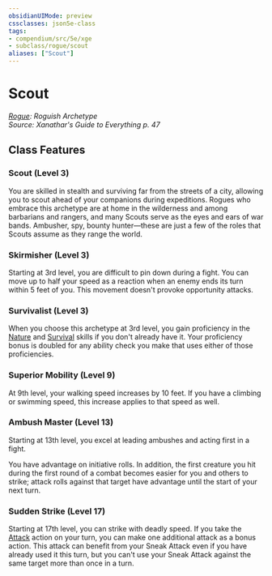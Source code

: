 ```yaml
---
obsidianUIMode: preview
cssclasses: json5e-class
tags:
- compendium/src/5e/xge
- subclass/rogue/scout
aliases: ["Scout"]
---
```

# Scout
*[Rogue](rogue.md): Roguish Archetype*  
*Source: Xanathar's Guide to Everything p. 47*  


## Class Features

### Scout (Level 3)

You are skilled in stealth and surviving far from the streets of a city, allowing you to scout ahead of your companions during expeditions. Rogues who embrace this archetype are at home in the wilderness and among barbarians and rangers, and many Scouts serve as the eyes and ears of war bands. Ambusher, spy, bounty hunter—these are just a few of the roles that Scouts assume as they range the world.

### Skirmisher (Level 3)

Starting at 3rd level, you are difficult to pin down during a fight. You can move up to half your speed as a reaction when an enemy ends its turn within 5 feet of you. This movement doesn't provoke opportunity attacks.

### Survivalist (Level 3)

When you choose this archetype at 3rd level, you gain proficiency in the [Nature](5E2014官方资源/规则/skills.md#Nature) and [Survival](5E2014官方资源/规则/skills.md#Survival) skills if you don't already have it. Your proficiency bonus is doubled for any ability check you make that uses either of those proficiencies.

### Superior Mobility (Level 9)

At 9th level, your walking speed increases by 10 feet. If you have a climbing or swimming speed, this increase applies to that speed as well.

### Ambush Master (Level 13)

Starting at 13th level, you excel at leading ambushes and acting first in a fight.

You have advantage on initiative rolls. In addition, the first creature you hit during the first round of a combat becomes easier for you and others to strike; attack rolls against that target have advantage until the start of your next turn.

### Sudden Strike (Level 17)

Starting at 17th level, you can strike with deadly speed. If you take the [Attack](5E2014官方资源/规则/actions.md#Attack) action on your turn, you can make one additional attack as a bonus action. This attack can benefit from your Sneak Attack even if you have already used it this turn, but you can't use your Sneak Attack against the same target more than once in a turn.